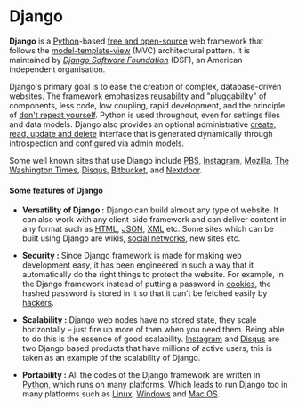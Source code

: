 # Django

**Django** is a [Python](/wiki/Python)-based [free and open-source](https://en.wikipedia.org/wiki/Free_and_open-source_software) web framework that follows the [model-template-view](https://en.wikipedia.org/wiki/Model-template-view) (MVC) architectural pattern.
It is maintained by [*Django Software Foundation*](https://en.wikipedia.org/wiki/Django_Software_Foundation) (DSF), an American independent organisation.

Django's primary goal is to ease the creation of complex, database-driven websites. The framework emphasizes [reusability](https://en.wikipedia.org/wiki/Reusability) and "pluggability" of components, less code, low coupling, rapid development, and the principle of [don't repeat yourself](https://en.wikipedia.org/wiki/Don%27t_repeat_yourself). Python is used throughout, even for settings files and data models. Django also provides an optional administrative [create, read, update and delete](https://en.wikipedia.org/wiki/Create,_read,_update_and_delete) interface that is generated dynamically through introspection and configured via admin models.

Some well known sites that use Django include [PBS](https://en.wikipedia.org/wiki/PBS), [Instagram](https://en.wikipedia.org/wiki/Instagram), [Mozilla](https://en.wikipedia.org/wiki/Mozilla_Foundation), [The Washington Times](https://en.wikipedia.org/wiki/The_Washington_Times), [Disqus](https://en.wikipedia.org/wiki/Disqus), [Bitbucket](https://en.wikipedia.org/wiki/Bitbucket), and [Nextdoor](https://en.wikipedia.org/wiki/Nextdoor).

#### Some features of Django

* **Versatility of Django :** Django can build almost any type of website. It can also work with any client-side framework and can deliver content in any format such as [HTML](/wiki/HTML), [JSON](https://en.wikipedia.org/wiki/JSON), [XML](https://en.wikipedia.org/wiki/XML) etc. Some sites which can be built using Django are wikis, [social networks](https://en.wikipedia.org/wiki/The_Social_Network), new sites etc.

* **Security :** Since Django framework is made for making web development easy, it has been engineered in such a way that it automatically do the right things to protect the website. For example, In the Django framework instead of putting a password in [cookies](https://en.wikipedia.org/wiki/HTTP_cookie), the hashed password is stored in it so that it can’t be fetched easily by [hackers](https://en.wikipedia.org/wiki/Hacker).

* **Scalability :** Django web nodes have no stored state, they scale horizontally – just fire up more of then when you need them. Being able to do this is the essence of good scalability. [Instagram](https://en.wikipedia.org/wiki/Instagram) and [Disqus](https://en.wikipedia.org/wiki/Disqus) are two Django based products that have millions of active users, this is taken as an example of the scalability of Django.

* **Portability :** All the codes of the Django framework are written in [Python](/wiki/Python), which runs on many platforms. Which leads to run Django too in many platforms such as [Linux](https://en.wikipedia.org/wiki/Linux), [Windows](https://en.wikipedia.org/wiki/Microsoft_Windows) and [Mac OS](https://en.wikipedia.org/wiki/MacOS).
